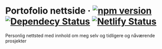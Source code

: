 # Portofolio nettside · [![npm version](https://badge.fury.io/js/react.svg)](//npmjs.com/package/react) [![Dependecy Status](https://david-dm.org/sindreha/portofolio.svg)]() [![Netlify Status](https://api.netlify.com/api/v1/badges/011e9f9a-7aa3-4eaa-97a8-b5511a5eee99/deploy-status)](https://app.netlify.com/sites/sindreha/deploys)
Personlig nettsted med innhold om meg selv og tidligere og nåværende prosjekter